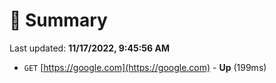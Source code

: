 # 📖 Summary
Last updated: **11/17/2022, 9:45:56 AM**

- `GET` [https://google.com](https://google.com) - **Up** (199ms)
